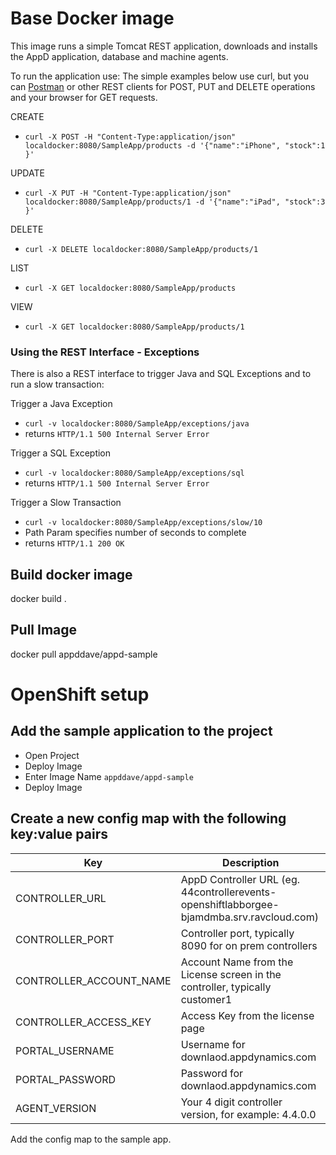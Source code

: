 # Base Docker image

This image runs a simple Tomcat REST application, downloads and installs the AppD application, database and machine agents.

To run the application use:
The simple examples below use curl, but you can [Postman](https://www.getpostman.com/apps) or other REST clients for POST, PUT and DELETE operations and your browser for GET requests.

CREATE

- `curl -X POST -H "Content-Type:application/json" localdocker:8080/SampleApp/products -d '{"name":"iPhone", "stock":1 }'`

UPDATE

- `curl -X PUT -H "Content-Type:application/json" localdocker:8080/SampleApp/products/1 -d '{"name":"iPad", "stock":3 }'`

DELETE

- `curl -X DELETE localdocker:8080/SampleApp/products/1`

LIST

- `curl -X GET localdocker:8080/SampleApp/products`

VIEW

- `curl -X GET localdocker:8080/SampleApp/products/1`

### Using the REST Interface - Exceptions
There is also a REST interface to trigger Java and SQL Exceptions and to run a slow transaction:

Trigger a Java Exception

- `curl -v localdocker:8080/SampleApp/exceptions/java`
- returns `HTTP/1.1 500 Internal Server Error`

Trigger a SQL Exception

- `curl -v localdocker:8080/SampleApp/exceptions/sql`
- returns `HTTP/1.1 500 Internal Server Error`

Trigger a Slow Transaction

- `curl -v localdocker:8080/SampleApp/exceptions/slow/10`
- Path Param specifies number of seconds to complete
- returns `HTTP/1.1 200 OK`

## Build docker image
docker build .

## Pull Image
docker pull appddave/appd-sample

# OpenShift setup

## Add the sample application to the project

- Open Project
- Deploy Image
- Enter Image Name `appddave/appd-sample`
- Deploy Image

## Create a new config map with the following key:value pairs
|Key|Description|
|--------------------------------|----------------------------------------------------------------|
|CONTROLLER_URL|AppD Controller URL (eg. 44controllerevents-openshiftlabborgee-bjamdmba.srv.ravcloud.com)|
|CONTROLLER_PORT|Controller port, typically 8090 for on prem controllers|
|CONTROLLER_ACCOUNT_NAME|Account Name from the License screen in the controller, typically customer1|
|CONTROLLER_ACCESS_KEY|Access Key from the license page|
|PORTAL_USERNAME|Username for downlaod.appdynamics.com|
|PORTAL_PASSWORD|Password for downlaod.appdynamics.com|
|AGENT_VERSION|Your 4 digit controller version, for example: 4.4.0.0|

 Add the config map to the sample app.



